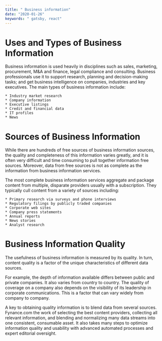 ```yaml
---
title: " Business information"
date: "2020-01-26"
keywords: " gatsby, react"
---
```



# Uses and Types of Business Information

Business information is used heavily in disciplines such as sales, marketing, procurement, M&A and finance, legal compliance and consulting. Business professionals use it to support research, planning and decision-making tasks; and get business intelligence on companies, industries and key executives. The main types of business information include:

    * Industry market research
    * Company information
    * Executive listings
    * Credit and financial data
    * IT profiles
    * News

# Sources of Business Information

While there are hundreds of free sources of business information sources, the quality and completeness of this information varies greatly, and it is often very difficult and time consuming to pull together information free sources. Moreover, data from free sources is not as complete as the information from business information services.

The most complete business information services aggregate and package content from multiple, disparate providers usually with a subscription. They typically cull content from a variety of sources including:

    * Primary research via surveys and phone interviews
    * Regulatory filings by publicly traded companies
    * Corporate web sites
    * Company press statements
    * Annual reports
    * News stories
    * Analyst research

# Business Information Quality

The usefulness of business information is measured by its quality. In turn, content quality is a factor of the unique characteristics of different data sources.

For example, the depth of information available differs between public and private companies. It also varies from country to country. The quality of coverage on a company also depends on the visibility of its leadership in corporate communications. This is a factor that can vary widely from company to company.

A key to obtaining quality information is to blend data from several sources. Fynance.com the work of selecting the best content providers, collecting all relevant information, and blending and normalizing many data streams into one consistent, consumable asset. It also takes many steps to optimize information quality and usability with advanced automated processes and expert editorial oversight.
